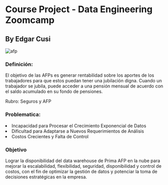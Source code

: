 # Course Project - Data Engineering Zoomcamp
## By Edgar Cusi

![afp](https://github.com/CusiTEC/Project-Course-Data-Engineering-/assets/104920177/abed3a37-d1e6-48f1-aa27-f7c3f461d5cb)

### Definición:
El objetivo de las AFPs es generar rentabilidad sobre los aportes de los trabajadores para que estos puedan tener una jubilación digna. Cuando un trabajador se jubila, puede acceder a una pensión mensual de acuerdo con el saldo acumulado en su fondo de pensiones.

Rubro: Seguros y AFP

### Problematica:
<li>Incapacidad para Procesar el Crecimiento Exponencial de Datos</li>
<li>Dificultad para Adaptarse a Nuevos Requerimientos de Análisis</li>
<li>Costos Crecientes y Falta de Control</li>


### Objetivo
Lograr la disponibilidad del data warehouse de Prima AFP en la nube para mejorar la escalabilidad, flexibilidad, seguridad, disponibilidad y control de costos, con el fin de optimizar la gestión de datos y potenciar la toma de decisiones estratégicas en la empresa.



